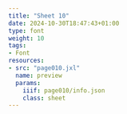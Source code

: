 ```yaml
---
title: "Sheet 10"
date: 2024-10-30T18:47:43+01:00
type: font
weight: 10
tags:
- Font
resources:
- src: "page010.jxl"
  name: preview
  params:
    iiif: page010/info.json
    class: sheet
---
```

